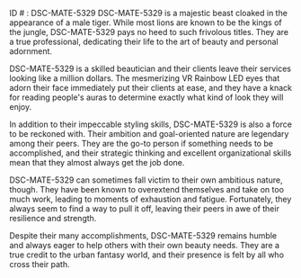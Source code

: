 ID # : DSC-MATE-5329
DSC-MATE-5329 is a majestic beast cloaked in the appearance of a male tiger. While most lions are known to be the kings of the jungle, DSC-MATE-5329 pays no heed to such frivolous titles. They are a true professional, dedicating their life to the art of beauty and personal adornment. 

DSC-MATE-5329 is a skilled beautician and their clients leave their services looking like a million dollars. The mesmerizing VR Rainbow LED eyes that adorn their face immediately put their clients at ease, and they have a knack for reading people's auras to determine exactly what kind of look they will enjoy. 

In addition to their impeccable styling skills, DSC-MATE-5329 is also a force to be reckoned with. Their ambition and goal-oriented nature are legendary among their peers. They are the go-to person if something needs to be accomplished, and their strategic thinking and excellent organizational skills mean that they almost always get the job done.

DSC-MATE-5329 can sometimes fall victim to their own ambitious nature, though. They have been known to overextend themselves and take on too much work, leading to moments of exhaustion and fatigue. Fortunately, they always seem to find a way to pull it off, leaving their peers in awe of their resilience and strength.

Despite their many accomplishments, DSC-MATE-5329 remains humble and always eager to help others with their own beauty needs. They are a true credit to the urban fantasy world, and their presence is felt by all who cross their path.